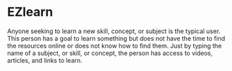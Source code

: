 # EZlearn
Anyone seeking to learn a new skill, concept, or subject is the typical user. This person has a goal to learn something but does not have the time to find the resources online or does not know how to find them. Just by typing the name of a subject, or skill, or concept, the person has access to videos, articles, and links to learn.
